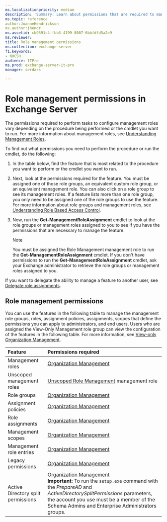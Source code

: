 ```yaml
---
ms.localizationpriority: medium
description: 'Summary: Learn about permissions that are required to manage role management in Exchange Server 2016 and Exchange Server 2019.'
ms.topic: reference
author:JoanneHendrickson
ms.author:jhendr
ms.assetid: cb9591c4-fbb3-4199-8007-6bbfdfd5a2e9
ms.reviewer:
title: Role management permissions
ms.collection: exchange-server
f1.keywords:
- NOCSH
audience: ITPro
ms.prod: exchange-server-it-pro
manager: serdars

---
```


# Role management permissions in Exchange Server

The permissions required to perform tasks to configure management roles vary depending on the procedure being performed or the cmdlet you want to run. For more information about management roles, see [Understanding Management Roles](../../../ExchangeServer2013/understanding-management-roles-exchange-2013-help.md).

To find out what permissions you need to perform the procedure or run the cmdlet, do the following:

1. In the table below, find the feature that is most related to the procedure you want to perform or the cmdlet you want to run.

2. Next, look at the permissions required for the feature. You must be assigned one of those role groups, an equivalent custom role group, or an equivalent management role. You can also click on a role group to see its management roles. If a feature lists more than one role group, you only need to be assigned one of the role groups to use the feature. For more information about role groups and management roles, see [Understanding Role Based Access Control](../../../ExchangeServer2013/understanding-role-based-access-control-exchange-2013-help.md).

3. Now, run the **Get-ManagementRoleAssignment** cmdlet to look at the role groups or management roles assigned to you to see if you have the permissions that are necessary to manage the feature.

    > [!NOTE]
    > You must be assigned the Role Management management role to run the **Get-ManagementRoleAssignment** cmdlet. If you don't have permissions to run the **Get-ManagementRoleAssignment** cmdlet, ask your Exchange administrator to retrieve the role groups or management roles assigned to you.

If you want to delegate the ability to manage a feature to another user, see [Delegate role assignments](../../../ExchangeServer2013/delegate-role-assignments-exchange-2013-help.md).

## Role management permissions

You can use the features in the following table to manage the management role groups, roles, assignment policies, assignments, scopes that define the permissions you can apply to administrators, and end users. Users who are assigned the View-Only Management role group can view the configuration of the features in the following table. For more information, see [View-only Organization Management](../../../ExchangeServer2013/view-only-organization-management-exchange-2013-help.md).

|**Feature**|**Permissions required**|
|:-----|:-----|
|Management roles|[Organization Management](../../../ExchangeServer2013/organization-management-exchange-2013-help.md)|
|Unscoped management roles|[Unscoped Role Management](../../../ExchangeServer2013/unscoped-role-management-role-exchange-2013-help.md) management role|
|Role groups|[Organization Management](../../../ExchangeServer2013/organization-management-exchange-2013-help.md)|
|Assignment policies|[Organization Management](../../../ExchangeServer2013/organization-management-exchange-2013-help.md)|
|Role assignments|[Organization Management](../../../ExchangeServer2013/organization-management-exchange-2013-help.md)|
|Management scopes|[Organization Management](../../../ExchangeServer2013/organization-management-exchange-2013-help.md)|
|Management role entries|[Organization Management](../../../ExchangeServer2013/organization-management-exchange-2013-help.md)|
|Legacy permissions|[Organization Management](../../../ExchangeServer2013/organization-management-exchange-2013-help.md)|
|Active Directory split permissions|[Organization Management](../../../ExchangeServer2013/organization-management-exchange-2013-help.md) <br/> **Important**: To run the `setup.exe` command with the _PrepareAD_ and _ActiveDirectorySplitPermissions_ parameters, the account you use must be a member of the Schema Admins and Enterprise Administrators groups.|